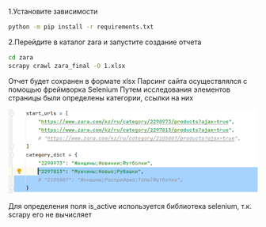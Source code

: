 1.Установите зависимости
```bash
python -m pip install -r requirements.txt
```
2.Перейдите в каталог zara и запустите создание отчета
```bash
cd zara
scrapy crawl zara_final -O 1.xlsx
```
Отчет будет сохранен в формате xlsx
Парсинг сайта осуществлялся с помощью фреймворка Selenium
Путем исследования элементов страницы были определены категории, ссылки на них 


![img.png](img.png)

Для определения поля is_active используется библиотека selenium, т.к. scrapy его не вычисляет